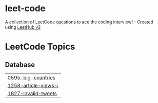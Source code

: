 # leet-code
A collection of LeetCode questions to ace the coding interview! - Created using [LeetHub v2](https://github.com/arunbhardwaj/LeetHub-2.0)

<!---LeetCode Topics Start-->
# LeetCode Topics
## Database
|  |
| ------- |
| [0595-big-countries](https://github.com/kimpra2989/leet-code/tree/master/0595-big-countries) |
| [1258-article-views-i](https://github.com/kimpra2989/leet-code/tree/master/1258-article-views-i) |
| [1827-invalid-tweets](https://github.com/kimpra2989/leet-code/tree/master/1827-invalid-tweets) |
<!---LeetCode Topics End-->